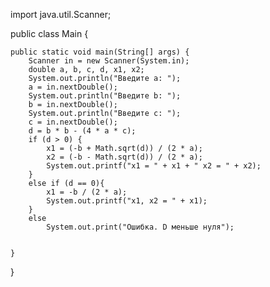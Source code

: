 import java.util.Scanner;

public class Main {

    public static void main(String[] args) {
        Scanner in = new Scanner(System.in);
        double a, b, c, d, x1, x2;
        System.out.println("Введите а: ");
        a = in.nextDouble();
        System.out.println("Введите b: ");
        b = in.nextDouble();
        System.out.println("Введите c: ");
        c = in.nextDouble();
        d = b * b - (4 * a * c);
        if (d > 0) {
            x1 = (-b + Math.sqrt(d)) / (2 * a);
            x2 = (-b - Math.sqrt(d)) / (2 * a);
            System.out.printf("x1 = " + x1 + " x2 = " + x2);
        }
        else if (d == 0){
            x1 = -b / (2 * a);
            System.out.printf("x1, x2 = " + x1);
        }
        else
            System.out.print("Ошибка. D меньше нуля");
        
        
    }

}
